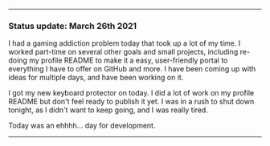 
***

### Status update: March 26th 2021

I had a gaming addiction problem today that took up a lot of my time. I worked part-time on several other goals and small projects, including re-doing my profile README to make it a easy, user-friendly portal to everything I have to offer on GitHub and more. I have been coming up with ideas for multiple days, and have been working on it.

I got my new keyboard protector on today. I did a lot of work on my profile README but don't feel ready to publish it yet. I was in a rush to shut down tonight, as I didn't want to keep going, and I was really tired.

Today was an ehhhh... day for development.

***

